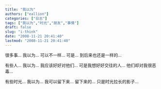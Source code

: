 ```yaml
---
title: "我以为"
authors: ["eallion"]
categories: ["日志"]
tags: ["我以为","时光","朋友","事情"]
draft: false
slug: "i-think"
date: "2008-11-21 20:41:40"
lastmod: "2008-11-21 20:41:40"
---
```


很多事...
我以为...
可以不一样...
可是...
到后来也还是一样的...

有些人...
我以为...
我应该好好对他们...
可是我想好好交往的人...
他们却对我很恶毒...

有些时光...
我以为...
我可以留下来...
留下来的...
只是时光拉长的影子...
